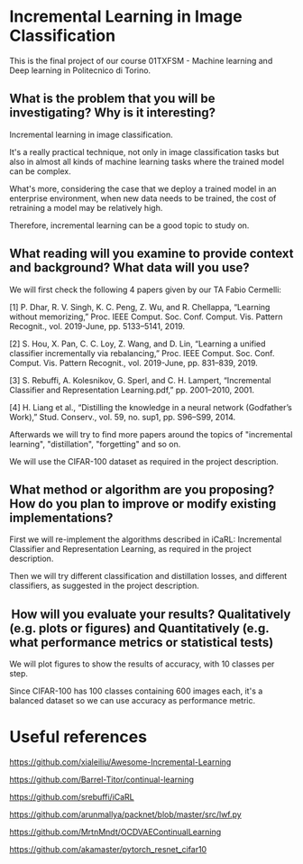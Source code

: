 # Incremental Learning in Image Classification

This is the final project of our course 01TXFSM - Machine learning and Deep learning in Politecnico di Torino.



## What is the problem that you will be investigating? Why is it interesting?

Incremental learning in image classification.

It's a really practical technique, not only in image classification tasks but also in almost all kinds of machine learning tasks where the trained model can be complex. 

What's more, considering the case that we deploy a trained model in an enterprise environment, when new data needs to be trained, the cost of retraining a model may be relatively high. 

Therefore, incremental learning can be a good topic to study on.



## What reading will you examine to provide context and background? What data will you use? 

We will first check the following 4 papers given by our TA Fabio Cermelli:

[1] P. Dhar, R. V. Singh, K. C. Peng, Z. Wu, and R. Chellappa, “Learning without memorizing,” Proc. IEEE Comput. Soc. Conf. Comput. Vis. Pattern Recognit., vol. 2019-June, pp. 5133–5141, 2019.

[2] S. Hou, X. Pan, C. C. Loy, Z. Wang, and D. Lin, “Learning a unified classifier incrementally via rebalancing,” Proc. IEEE Comput. Soc. Conf. Comput. Vis. Pattern Recognit., vol. 2019-June, pp. 831–839, 2019.

[3] S. Rebuffi, A. Kolesnikov, G. Sperl, and C. H. Lampert, “Incremental Classifier and Representation Learning.pdf,” pp. 2001–2010, 2001.

[4] H. Liang et al., “Distilling the knowledge in a neural network (Godfather’s Work),” Stud. Conserv., vol. 59, no. sup1, pp. S96–S99, 2014.

Afterwards we will try to find more papers around the topics of "incremental learning", "distillation", "forgetting" and so on. 

We will use the CIFAR-100 dataset as required in the project description.



## What method or algorithm are you proposing? How do you plan to improve or modify existing implementations?

First we will re-implement the algorithms described in iCaRL: Incremental Classifier and Representation Learning, as required in the project description. 

Then we will try different classification and distillation losses, and different classifiers, as suggested in the project description.



##  How will you evaluate your results? Qualitatively (e.g. plots or figures) and Quantitatively (e.g. what performance metrics or statistical tests)

We will plot figures to show the results of accuracy, with 10 classes per step.

Since CIFAR-100 has 100 classes containing 600 images each, it's a balanced dataset so we can use accuracy as performance metric. 



# Useful references

https://github.com/xialeiliu/Awesome-Incremental-Learning

https://github.com/Barrel-Titor/continual-learning

https://github.com/srebuffi/iCaRL

https://github.com/arunmallya/packnet/blob/master/src/lwf.py

https://github.com/MrtnMndt/OCDVAEContinualLearning

https://github.com/akamaster/pytorch_resnet_cifar10